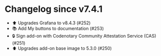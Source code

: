 # Changelog since v7.4.1
- ⬆️ Upgrades Grafana to v8.4.3 (#252) 
- 📚 Add My buttons to documentation (#253) 
- 🔒 Sign add-on with Codenotary Community Attestation Service (CAS) (#251) 
- ⬆️ Upgrades add-on base image to 5.3.0 (#250) 
